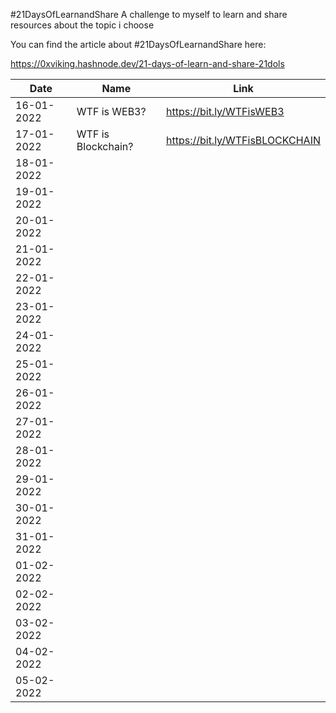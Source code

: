 #21DaysOfLearnandShare
A challenge to myself to learn and share resources about the topic i choose

You can find the article about #21DaysOfLearnandShare here:

https://0xviking.hashnode.dev/21-days-of-learn-and-share-21dols

| Date       | Name               | Link                           |
|------------|--------------------|--------------------------------|
| 16-01-2022 | WTF is WEB3?       | https://bit.ly/WTFisWEB3       |
| 17-01-2022 | WTF is Blockchain? | https://bit.ly/WTFisBLOCKCHAIN |
| 18-01-2022 |                    |                                |
| 19-01-2022 |                    |                                |
| 20-01-2022 |                    |                                |
| 21-01-2022 |                    |                                |
| 22-01-2022 |                    |                                |
| 23-01-2022 |                    |                                |
| 24-01-2022 |                    |                                |
| 25-01-2022 |                    |                                |
| 26-01-2022 |                    |                                |
| 27-01-2022 |                    |                                |
| 28-01-2022 |                    |                                |
| 29-01-2022 |                    |                                |
| 30-01-2022 |                    |                                |
| 31-01-2022 |                    |                                |
| 01-02-2022 |                    |                                |
| 02-02-2022 |                    |                                |
| 03-02-2022 |                    |                                |
| 04-02-2022 |                    |                                |
| 05-02-2022 |                    |                                |
